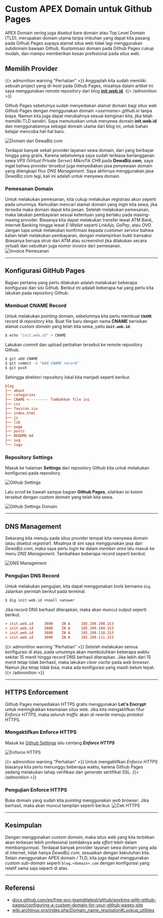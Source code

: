 # Custom APEX Domain untuk Github Pages


APEX Domain sering juga disebut bare domain atau Top Level Domain (TLD), merupakan domain utama tanpa imbuhan yang dapat kita pasang pada Github Pages supaya alamat situs web tidak lagi menggunakan subdomain bawaan Github. Kustomisasi domain pada Github Pages cukup mudah, dan mampu memberikan kesan profesional pada situs web.

<!--more-->

## Memilih Provider
{{< admonition warning "Perhatian" >}}
Anggaplah kita sudah memiliki sebuah project yang di-_host_ pada Github Pages, misalnya dalam artikel ini saya menggunakan remote repository dari blog [**init.web.id**](https://github.com/anwareset/blog).
{{< /admonition >}}

Github Pages sebetulnya sudah menyediakan alamat domain bagi situs web Github Pages dengan menggunakan domain <_username_>_.github.io_ tanpa biaya. Namun kita juga dapat merubahnya sesuai keinginan kita, jika telah memiliki TLD sendiri. Saya memutuskan untuk menyewa domain **init.web.id** dan menggunakannya sebagai domain utama dari blog ini, untuk bahan belajar mencoba hal-hal baru.

![Domain dari DewaBiz.com](domain-dari-dewabiz.png "Domain dari DewaBiz.com")

Terdapat banyak sekali provider layanan sewa domain, dari yang berbayar hingga yang gratis. Karena sebelumnya saya sudah terbiasa berlangganan sewa _VPS (Virtual Private Server) MikroTik CHR_ pada **DewaBiz.com**, saya ingat bahwa provider tersebut juga menyediakan jasa penyewaan domain yang dilengkapi fitur _DNS Management_. Saya akhirnya menggunakan jasa _DewaBiz.com_ lagi, kali ini adalah untuk menyewa domain.
### Pemesanan Domain
Untuk melakukan pemesanan, kita cukup melakukan registrasi akun seperti pada umumnya. Kemudian mencari alamat domain yang ingin kita sewa, jika tersedia maka domain dapat kita pesan. Setelah melakukan pemesanan, maka lakukan pembayaran sesuai ketentuan yang berlaku pada masing-masing provider. Biasanya kita dapat melakukan transfer lewat ATM Bank, Internet Banking hingga lewat _E-Wallet_ seperti _LinkAja_, _GoPay_, atau _OVO_. Jangan lupa untuk melakukan konfirmasi kepada _customer service_ bahwa kalian telah melakukan pembayaran, dengan melampirkan bukti transaksi (biasanya berupa struk dari ATM atau screenshot jika dilakukan secara virtual) dan sebutkan juga nomor _invoice_ dari pemesanan.
![Invoice Pemesanan](invoice-pemesanan.png "Invoice Pemesanan")

---

## Konfigurasi GitHub Pages
Bagian pertama yang perlu dilakukan adalah melakukan beberapa konfigurasi dari sisi Github. Berikut ini adalah beberapa hal yang perlu kita lakukan pada repository Github.

### Membuat CNAME Record
Untuk melakukan _pointing_ domain, sebelumnya kita perlu membuat **`CNAME`** record di repository kita. Buat file baru dengan nama **CNAME** berisikan alamat _custom domain_ yang telah kita sewa, yaitu **`init.web.id`**. 

```bash
$ echo "init.web.id" > CNAME
```

Lakukan _commit_ dan upload perbahan tersebut ke remote repository Github.

```bash
$ git add CNAME
$ git commit -m "Add CNAME record"
$ git push
```

Sehingga direktori repository lokal kita menjadi seperti berikut.

```cfg
blog
├── about
├── categories
├── CNAME <--------- Tambahkan file ini
├── css
├── favicon.ico
├── index.html
├── js
├── lib
├── page
├── posts
├── README.md
├── svg
└── tags
```

### Repository Settings
Masuk ke halaman **Settings** dari repository Github kita untuk melakukan konfigurasi pada repository. 

![Github Settings](github-settings.png "Github Settings")

Lalu _scroll_ ke bawah sampai bagian **Github Pages**, silahkan isi kolom tersebut dengan _custom domain_ yang telah kita sewa.

![Github Settings Domain](github-settings-domain.png "Github Settings Domain")

---

## DNS Management
Sekarang kita menuju pada situs provider tempat kita menyewa domain (atau disebut _registrar_). Misalnya di sini saya menggunakan jasa dari _DewaBiz.com_, maka saya perlu _login_ ke dalam _member area_ lalu masuk ke menu _DNS Management_. Tambahkan beberapa record seperti berikut.

![DNS Management](dns-management.png "DNS Management")

### Pengujian DNS Record
Untuk melakukan pengujian, kita dapat menggunakan _tools_ bernama `dig`. Jalankan perintah berikut pada terminal.

```bash
$ dig init.web.id +noall +answer
```

Jika record DNS berhasil diterapkan, maka akan muncul output seperti berikut.

```cfg
> init.web.id     3600    IN A     185.199.108.153
> init.web.id     3600    IN A     185.199.109.153
> init.web.id     3600    IN A     185.199.110.153
> init.web.id     3600    IN A     185.199.111.153
```

{{< admonition warning "Perhatian" >}}
Setelah melakukan semua konfigurasi di atas, pada umumnya akan membutuhkan beberapa waktu sekitar 15 menit hingga record DNS berhasil diterapkan. Jika lebih dari 15 menit tetap tidak berhasil, maka lakukan _clear cache_ pada _web browser_. Namun jika tetap tidak bisa, maka ada konfigurasi yang masih belum tepat.
{{< /admonition >}}

---

## HTTPS Enforcement
Github Pages menyediakan HTTPS gratis menggunakan **Let's Encrypt** untuk meningkatkan keamanan situs web. Jika kita mengaktifkan fitur _Enforce HTTPS_, maka seluruh _traffic_ akan di-_rewrite_ menuju protokol HTTPS.

### Mengaktifkan Enforce HTTPS
Masuk ke [Github Settings](#repository-settings) lalu centang **_Enforce HTTPS_**

![Enforce HTTPS](enforce-https.png "Enforce HTTPS")

{{< admonition warning "Perhatian" >}}
Untuk mengaktifkan _Enforce HTTPS_ biasanya kita perlu menunggu beberapa waktu, karena Github Pages sedang melakukan tahap verifikasi dan _generate_ sertifikat SSL.
{{< /admonition >}}

### Pengujian Enforce HTTPS
Buka domain yang sudah kita _pointing_ menggunakan _web browser_. Jika berhasil, maka akan muncul tampilan seperti berikut.
![Cek HTTPS](cek-https.png "Cek HTTPS")

---

## Kesimpulan
Dengan menggunakan _custom domain_, maka situs web yang kita terbitkan akan terkesan lebih profesional (setidaknya ada _effort_ lebih dalam membangunnya). Terdapat banyak provider layanan sewa domain yang ada di internet, tidak hanya _DewaBiz.com_, sesuaikan dengan kebutuhan kita. Selain menggunakan APEX domain / TLD, kita juga dapat menggunakan _custom sub-domain_ seperti `blog.<domain>.com` dengan konfigurasi yang relatif sama saja seperti di atas.

---

## Referensi
* [docs.github.com/en/free-pro-team@latest/github/working-with-github-pages/configuring-a-custom-domain-for-your-github-pages-site](https://docs.github.com/en/free-pro-team@latest/github/working-with-github-pages/configuring-a-custom-domain-for-your-github-pages-site)
* [wiki.archlinux.org/index.php/Domain_name_resolution#Lookup_utilities](https://wiki.archlinux.org/index.php/Domain_name_resolution#Lookup_utilities)

